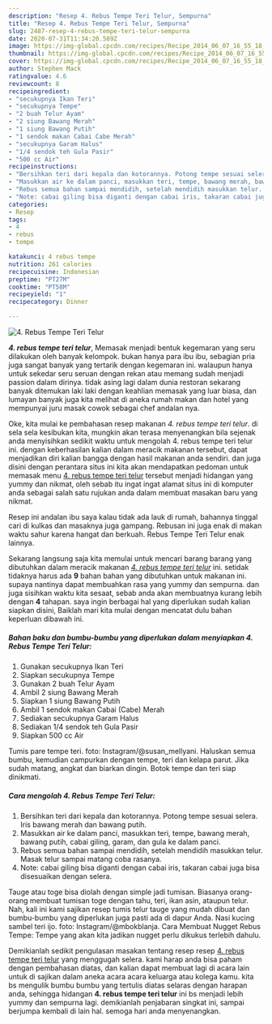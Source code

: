 ```yaml
---
description: "Resep 4. Rebus Tempe Teri Telur, Sempurna"
title: "Resep 4. Rebus Tempe Teri Telur, Sempurna"
slug: 2487-resep-4-rebus-tempe-teri-telur-sempurna
date: 2020-07-31T11:34:20.589Z
image: https://img-global.cpcdn.com/recipes/Recipe_2014_06_07_16_55_18_441_341bcd_original_20140403_124258/751x532cq70/4-rebus-tempe-teri-telur-foto-resep-utama.jpg
thumbnail: https://img-global.cpcdn.com/recipes/Recipe_2014_06_07_16_55_18_441_341bcd_original_20140403_124258/751x532cq70/4-rebus-tempe-teri-telur-foto-resep-utama.jpg
cover: https://img-global.cpcdn.com/recipes/Recipe_2014_06_07_16_55_18_441_341bcd_original_20140403_124258/751x532cq70/4-rebus-tempe-teri-telur-foto-resep-utama.jpg
author: Stephen Mack
ratingvalue: 4.6
reviewcount: 8
recipeingredient:
- "secukupnya Ikan Teri"
- "secukupnya Tempe"
- "2 buah Telur Ayam"
- "2 siung Bawang Merah"
- "1 siung Bawang Putih"
- "1 sendok makan Cabai Cabe Merah"
- "secukupnya Garam Halus"
- "1/4 sendok teh Gula Pasir"
- "500 cc Air"
recipeinstructions:
- "Bersihkan teri dari kepala dan kotorannya. Potong tempe sesuai selera. Iris bawang merah dan bawang putih."
- "Masukkan air ke dalam panci, masukkan teri, tempe, bawang merah, bawang putih, cabai giling, garam, dan gula ke dalam panci."
- "Rebus semua bahan sampai mendidih, setelah mendidih masukkan telur. Masak telur sampai matang coba rasanya."
- "Note: cabai giling bisa diganti dengan cabai iris, takaran cabai juga bisa disesuaikan dengan selera."
categories:
- Resep
tags:
- 4
- rebus
- tempe

katakunci: 4 rebus tempe 
nutrition: 261 calories
recipecuisine: Indonesian
preptime: "PT27M"
cooktime: "PT58M"
recipeyield: "1"
recipecategory: Dinner

---
```



![4. Rebus Tempe Teri Telur](https://img-global.cpcdn.com/recipes/Recipe_2014_06_07_16_55_18_441_341bcd_original_20140403_124258/751x532cq70/4-rebus-tempe-teri-telur-foto-resep-utama.jpg)

<b><i>4. rebus tempe teri telur</i></b>, Memasak menjadi bentuk kegemaran yang seru dilakukan oleh banyak kelompok. bukan hanya para ibu ibu, sebagian pria juga sangat banyak yang tertarik dengan kegemaran ini. walaupun hanya untuk sekedar seru seruan dengan rekan atau memang sudah menjadi passion dalam dirinya. tidak asing lagi dalam dunia restoran sekarang banyak ditemukan laki laki dengan keahlian memasak yang luar biasa, dan lumayan banyak juga kita melihat di aneka rumah makan dan hotel yang mempunyai juru masak cowok sebagai chef andalan nya.

Oke, kita mulai ke pembahasan resep makanan <i>4. rebus tempe teri telur</i>. di sela sela kesibukan kita, mungkin akan terasa menyenangkan bila sejenak anda menyisihkan sedikit waktu untuk mengolah 4. rebus tempe teri telur ini. dengan keberhasilan kalian dalam meracik makanan tersebut, dapat menjadikan diri kalian bangga dengan hasil makanan anda sendiri. dan juga disini dengan perantara situs ini kita akan mendapatkan pedoman untuk memasak menu <u>4. rebus tempe teri telur</u> tersebut menjadi hidangan yang yummy dan nikmat, oleh sebab itu ingat ingat alamat situs ini di komputer anda sebagai salah satu rujukan anda dalam membuat masakan baru yang nikmat.

Resep ini andalan ibu saya kalau tidak ada lauk di rumah, bahannya tinggal cari di kulkas dan masaknya juga gampang. Rebusan ini juga enak di makan waktu sahur karena hangat dan berkuah. Rebus Tempe Teri Telur enak lainnya.


Sekarang langsung saja kita memulai untuk mencari barang barang yang dibutuhkan dalam meracik makanan <u><i>4. rebus tempe teri telur</i></u> ini. setidak tidaknya harus ada <b>9</b> bahan bahan yang dibutuhkan untuk makanan ini. supaya nantinya dapat membuahkan rasa yang yummy dan sempurna. dan juga sisihkan waktu kita sesaat, sebab anda akan membuatnya kurang lebih dengan <b>4</b> tahapan. saya ingin berbagai hal yang diperlukan sudah kalian siapkan disini, Baiklah mari kita mulai dengan mencatat dulu bahan keperluan dibawah ini.

<!--inarticleads1-->

##### Bahan baku dan bumbu-bumbu yang diperlukan dalam menyiapkan 4. Rebus Tempe Teri Telur:

1. Gunakan secukupnya Ikan Teri
1. Siapkan secukupnya Tempe
1. Gunakan 2 buah Telur Ayam
1. Ambil 2 siung Bawang Merah
1. Siapkan 1 siung Bawang Putih
1. Ambil 1 sendok makan Cabai (Cabe) Merah
1. Sediakan secukupnya Garam Halus
1. Sediakan 1/4 sendok teh Gula Pasir
1. Siapkan 500 cc Air


Tumis pare tempe teri. foto: Instagram/@susan_mellyani. Haluskan semua bumbu, kemudian campurkan dengan tempe, teri dan kelapa parut. Jika sudah matang, angkat dan biarkan dingin. Botok tempe dan teri siap dinikmati. 

<!--inarticleads2-->

##### Cara mengolah 4. Rebus Tempe Teri Telur:

1. Bersihkan teri dari kepala dan kotorannya. Potong tempe sesuai selera. Iris bawang merah dan bawang putih.
1. Masukkan air ke dalam panci, masukkan teri, tempe, bawang merah, bawang putih, cabai giling, garam, dan gula ke dalam panci.
1. Rebus semua bahan sampai mendidih, setelah mendidih masukkan telur. Masak telur sampai matang coba rasanya.
1. Note: cabai giling bisa diganti dengan cabai iris, takaran cabai juga bisa disesuaikan dengan selera.


Tauge atau toge bisa diolah dengan simple jadi tumisan. Biasanya orang-orang membuat tumisan toge dengan tahu, teri, ikan asin, ataupun telur. Nah, kali ini kami sajikan resep tumis telur tauge yang mudah dibuat dan bumbu-bumbu yang diperlukan juga pasti ada di dapur Anda. Nasi kucing sambel teri ijo. foto: Instagram/@mbokblanja. Cara Membuat Nugget Rebus Tempe: Tempe yang akan kita jadikan nugget perlu dikukus terlebih dahulu. 

Demikianlah sedikit pengulasan masakan tentang resep resep <u>4. rebus tempe teri telur</u> yang menggugah selera. kami harap anda bisa paham dengan pembahasan diatas, dan kalian dapat membuat lagi di acara lain untuk di sajikan dalam aneka acara acara keluarga atau kolega kamu. kita bs mengulik bumbu bumbu yang tertulis diatas selaras dengan harapan anda, sehingga hidangan <b>4. rebus tempe teri telur</b> ini bs menjadi lebih yummy dan sempurna lagi. demikianlah penjabaran singkat ini, sampai berjumpa kembali di lain hal. semoga hari anda menyenangkan.
